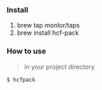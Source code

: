 ### Install 

1. brew tap monlor/taps
2. brew install hcf-pack


### How to use

> in your project directory

```
$ hcfpack
```